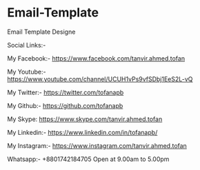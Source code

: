 # Email-Template
Email Template Designe


Social Links:- 

My Facebook:- https://www.facebook.com/tanvir.ahmed.tofan

My Youtube:- https://www.youtube.com/channel/UCUH1vPs9vfSDbj1EeS2L-vQ

My Twitter:- https://twitter.com/tofanapb

My Github:- https://github.com/tofanapb

My Skype: https://www.skype.com/tanvir.ahmed.tofan

My Linkedin:- https://www.linkedin.com/in/tofanapb/

My Instagram:- https://www.instagram.com/tanvir.ahmed.tofan

Whatsapp:- +8801742184705 Open at 9.00am to 5.00pm
